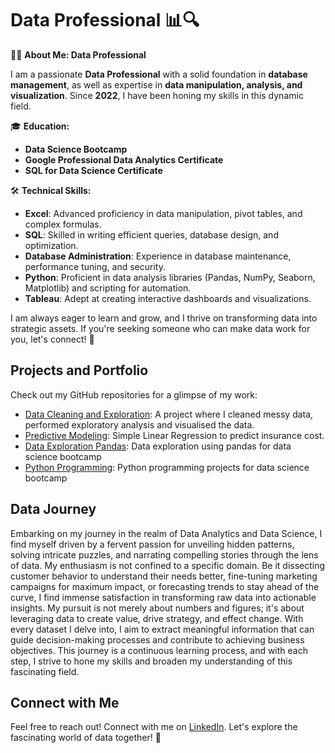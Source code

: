 # Data Professional 📊🔍 

👩‍💻 **About Me: Data Professional**

I am a passionate **Data Professional** with a solid foundation in **database management**, as well as expertise in **data manipulation, analysis, and visualization**. Since **2022**, I have been honing my skills in this dynamic field.

🎓 **Education:**
- **Data Science Bootcamp**
- **Google Professional Data Analytics Certificate**
- **SQL for Data Science Certificate**

🛠️ **Technical Skills:**
- **Excel**: Advanced proficiency in data manipulation, pivot tables, and complex formulas.
- **SQL**: Skilled in writing efficient queries, database design, and optimization.
- **Database Administration**: Experience in database maintenance, performance tuning, and security.
- **Python**: Proficient in data analysis libraries (Pandas, NumPy, Seaborn, Matplotlib) and scripting for automation.
- **Tableau**: Adept at creating interactive dashboards and visualizations.

I am always eager to learn and grow, and I thrive on transforming data into strategic assets. If you're seeking someone who can make data work for you, let's connect! 🚀
## Projects and Portfolio
Check out my GitHub repositories for a glimpse of my work:
- [Data Cleaning and Exploration](https://github.com/Mario85S/data_analysis_scenario_python01/blob/main/Credit_Card_Analysis_Pred.ipynb): A project where I cleaned messy data, performed exploratory analysis and visualised the data. 
- [Predictive Modeling](https://github.com/Mario85S/data_analysis/blob/main/Linear_Regression_Python.ipynb): Simple Linear Regression to predict insurance cost. 
- [Data Exploration Pandas](https://github.com/Mario85S/data_analysis/blob/main/Pandas_Report.ipynb): Data exploration using pandas for data science bootcamp 
- [Python Programming](https://github.com/Mario85S/python_programming): Python programming projects for data science bootcamp 

## Data Journey
Embarking on my journey in the realm of Data Analytics and Data Science, I find myself driven by a fervent passion for unveiling hidden patterns, solving intricate puzzles, and narrating compelling stories through the lens of data. My enthusiasm is not confined to a specific domain. Be it dissecting customer behavior to understand their needs better, fine-tuning marketing campaigns for maximum impact, or forecasting trends to stay ahead of the curve, I find immense satisfaction in transforming raw data into actionable insights.
My pursuit is not merely about numbers and figures; it's about leveraging data to create value, drive strategy, and effect change. With every dataset I delve into, I aim to extract meaningful information that can guide decision-making processes and contribute to achieving business objectives. This journey is a continuous learning process, and with each step, I strive to hone my skills and broaden my understanding of this fascinating field.

## Connect with Me
Feel free to reach out! Connect with me on [LinkedIn](https://www.linkedin.com/in/mariuszsawka). Let's explore the fascinating world of data together! 🌟
